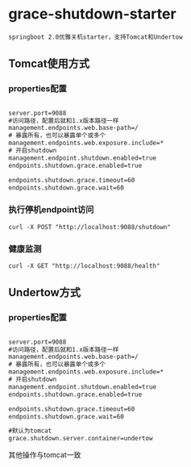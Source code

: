 # grace-shutdown-starter
```$xslt
springboot 2.0优雅关机starter，支持Tomcat和Undertow
```
## Tomcat使用方式

### properties配置

```xml

server.port=9088
#访问路径，配置后就和1.x版本路径一样
management.endpoints.web.base-path=/
# 暴露所有，也可以暴露单个或多个
management.endpoints.web.exposure.include=*
# 开启shutdown
management.endpoint.shutdown.enabled=true
endpoints.shutdown.grace.enabled=true

endpoints.shutdown.grace.timeout=60
endpoints.shutdown.grace.wait=60

```

### 执行停机endpoint访问
```curl
curl -X POST "http://localhost:9088/shutdown"
```

### 健康监测

```curl
curl -X GET "http://localhost:9088/health"
```

## Undertow方式

### properties配置

```xml

server.port=9088
#访问路径，配置后就和1.x版本路径一样
management.endpoints.web.base-path=/
# 暴露所有，也可以暴露单个或多个
management.endpoints.web.exposure.include=*
# 开启shutdown
management.endpoint.shutdown.enabled=true
endpoints.shutdown.grace.enabled=true

endpoints.shutdown.grace.timeout=60
endpoints.shutdown.grace.wait=60

#默认为tomcat
grace.shutdown.server.container=undertow

```

其他操作与tomcat一致
